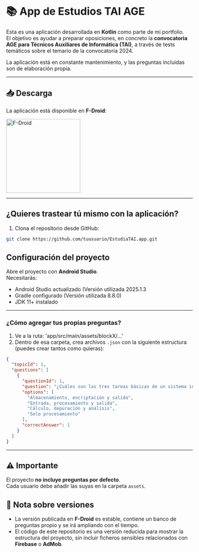 # 📚 App de Estudios TAI AGE

Esta es una aplicación desarrollada en **Kotlin** como parte de mi portfolio.  
El objetivo es ayudar a preparar oposiciones, en concreto la **convocatoria AGE para Técnicos Auxiliares de Informática (TAI)**, a través de tests temáticos sobre el temario de la convocatoria 2024.

La aplicación está en constante mantenimiento, y las preguntas incluidas son de elaboración propia.  

---

## 📥 Descarga

La aplicación está disponible en **F-Droid**:  

<a href="https://f-droid.org/" target="_blank">
  <img src="https://upload.wikimedia.org/wikipedia/commons/0/0d/Get_it_on_F-Droid.svg" alt="F-Droid" width="200"/>
</a>

---

## ¿Quieres trastear tú mismo con la aplicación?

1. Clona el repositorio desde GitHub:

```bash
git clone https://github.com/tuusuario/EstudiaTAI.app.git
```

## Configuración del proyecto

Abre el proyecto con **Android Studio**.  
Necesitarás:  

- Android Studio actualizado (Versión utilizada 2025.1.3 
- Gradle configurado  (Versión utilizada 8.8.0)
- JDK 11+ instalado  

---

### ¿Cómo agregar tus propias preguntas?

1. Ve a la ruta: 'app/src/main/assets/blockX/...'
2. Dentro de esa carpeta, crea archivos `.json` con la siguiente estructura (puedes crear tantos como quieras):  

```json
{
  "topicId": 1,
  "questions": [
    {
      "questionId": 1,
      "question": "¿Cuáles son las tres tareas básicas de un sistema informático?",
      "options": [
        "Almacenamiento, encriptación y salida",
        "Entrada, procesamiento y salida",
        "Cálculo, depuración y análisis",
        "Solo procesamiento"
      ],
      "correctAnswer": 1
    }
  ]
}
```

---

## ⚠️ Importante

El proyecto **no incluye preguntas por defecto**.  
Cada usuario debe añadir las suyas en la carpeta `assets`.

## 📌 Nota sobre versiones

- La versión publicada en **F-Droid** es estable, contiene un banco de preguntas propio y se irá ampliando con el tiempo.  
- El código de este repositorio es una versión reducida para mostrar la estructura del proyecto, sin incluir ficheros sensibles relacionados con **Firebase** o **AdMob**.
